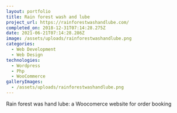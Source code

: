 ```yaml
---
layout: portfolio
title: Rain forest wash and lube
project_url: https://rainforestwashandlube.com/
completed_on: 2018-12-31T07:14:28.275Z
date: 2021-06-21T07:14:28.286Z
image: /assets/uploads/rainforestwashandlube.png
categories:
  - Web Development
  - Web Design
technologies:
  - Wordpress
  - Php
  - WooCommerce
galleryImages:
  - /assets/uploads/rainforestwashandlube.png
---
```

Rain forest was hand lube: a Woocomerce website for order booking